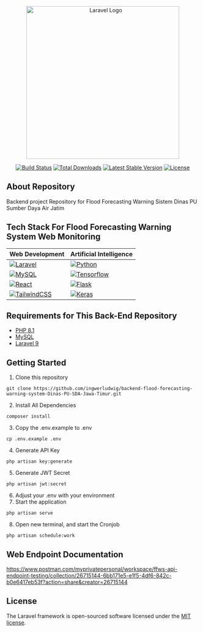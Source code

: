 <p align="center"><a href="https://laravel.com" target="_blank"><img src="https://raw.githubusercontent.com/laravel/art/master/logo-lockup/5%20SVG/2%20CMYK/1%20Full%20Color/laravel-logolockup-cmyk-red.svg" width="400" alt="Laravel Logo"></a></p>

<p align="center">
<a href="https://github.com/laravel/framework/actions"><img src="https://github.com/laravel/framework/workflows/tests/badge.svg" alt="Build Status"></a>
<a href="https://packagist.org/packages/laravel/framework"><img src="https://img.shields.io/packagist/dt/laravel/framework" alt="Total Downloads"></a>
<a href="https://packagist.org/packages/laravel/framework"><img src="https://img.shields.io/packagist/v/laravel/framework" alt="Latest Stable Version"></a>
<a href="https://packagist.org/packages/laravel/framework"><img src="https://img.shields.io/packagist/l/laravel/framework" alt="License"></a>
</p>

## About Repository

Backend project Repository for Flood Forecasting Warning Sistem Dinas PU Sumber Daya Air Jatim <br>

## Tech Stack For Flood Forecasting Warning System Web Monitoring
| Web Development                                    | Artificial Intelligence                         |
|----------------------------------------------------|-------------------------------------------------|
| [![Laravel][Laravel.com]][Laravel-url]             | [![Python][python.com]][python-url]             |
| [![MySQL][mysql.com]][mysql-url]                   | [![Tensorflow][TensorFlow.com]][TensorFlow-url] |
| [![React][React.com]][React-url]                   | [![Flask][Flask.com]][Flask-url]                |
| [![TailwindCSS][TailwindCSS.com]][TailwindCSS-url] | [![Keras][Keras.com]][Keras-url]                |

## Requirements for This Back-End Repository
* [PHP 8.1](https://www.php.net)
* [MySQL](https://www.mysql.com)
* [Laravel 9](https://laravel.com)

## Getting Started
1. Clone this repository
```
git clone https://github.com/ingwerludwig/backend-flood-forecasting-warning-system-Dinas-PU-SDA-Jawa-Timur.git
```
2. Install All Dependencies
```
composer install
```
3. Copy the .env.example to .env
```
cp .env.example .env
```
4. Generate API Key
```
php artisan key:generate
```
5. Generate JWT Secret
```
php artisan jwt:secret
```
6. Adjust your .env with your environment
7. Start the application
```
php artisan serve
```
8. Open new terminal, and start the Cronjob
```
php artisan schedule:work 
```

## Web Endpoint Documentation
https://www.postman.com/myprivatepersonal/workspace/ffws-api-endpoint-testing/collection/26715144-6bb171e5-e1f5-4df6-842c-b0e6417eb53f?action=share&creator=26715144

## License
The Laravel framework is open-sourced software licensed under the [MIT license](https://opensource.org/licenses/MIT).

[Laravel.com]: https://img.shields.io/badge/laravel-%23FF2D20.svg?style=for-the-badge&logo=laravel&logoColor=white
[Laravel-url]: https://laravel.com
[mysql.com]: https://img.shields.io/badge/mysql-%2300f.svg?style=for-the-badge&logo=mysql&logoColor=white
[mysql-url]: https://laravel.com](https://www.mysql.com)https://www.mysql.com
[python.com]: https://img.shields.io/badge/python-3670A0?style=for-the-badge&logo=python&logoColor=ffdd54
[python-url]: https://www.python.org
[TensorFlow.com]: https://img.shields.io/badge/TensorFlow-%23FF6F00.svg?style=for-the-badge&logo=TensorFlow&logoColor=white
[TensorFlow-url]: https://www.tensorflow.org
[React.com]: https://img.shields.io/badge/react-%2320232a.svg?style=for-the-badge&logo=react&logoColor=%2361DAFB
[React-url]: https://react.dev
[Flask.com]: https://img.shields.io/badge/flask-%23000.svg?style=for-the-badge&logo=flask&logoColor=white
[Flask-url]: https://flask.palletsprojects.com/en/3.0.x/
[TailwindCSS.com]: https://img.shields.io/badge/tailwindcss-%2338B2AC.svg?style=for-the-badge&logo=tailwind-css&logoColor=white
[TailwindCSS-url]: https://tailwindcss.com
[Keras.com]: https://img.shields.io/badge/Keras-%23D00000.svg?style=for-the-badge&logo=Keras&logoColor=white
[Keras-url]: https://keras.io/api/
